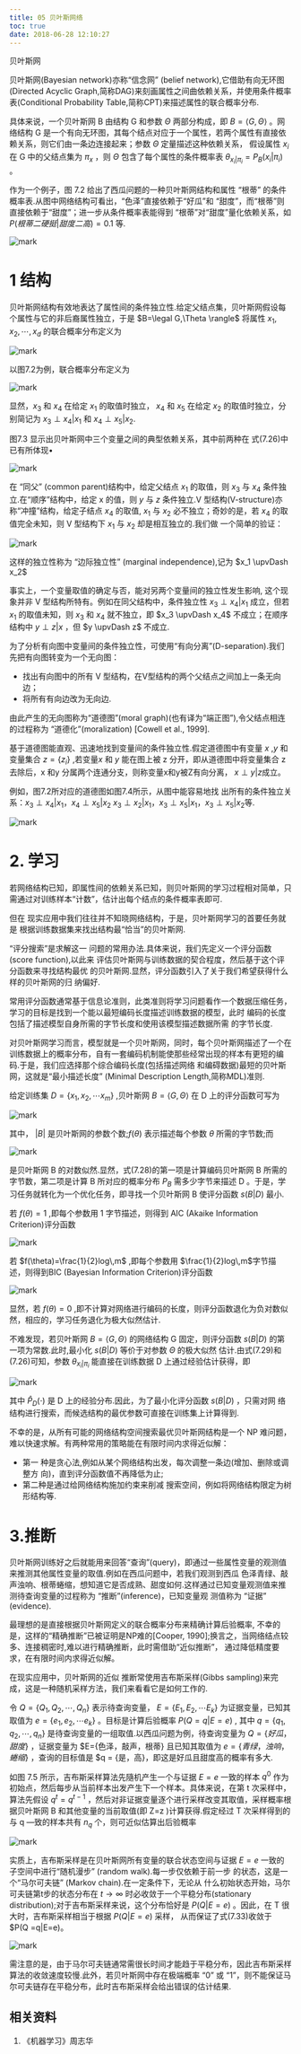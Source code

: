 ```yaml
---
title: 05 贝叶斯网络
toc: true
date: 2018-06-28 12:10:27
---
```


贝叶斯网

贝叶斯网(Bayesian network)亦称“信念网” (belief network),它借助有向无环图(Directed Acyclic Graph,简称DAG)来刻画属性之间曲依赖关系，并使用条件概率表(Conditional Probability Table,简称CPT)来描述属性的联合概率分布.

具体来说，一个贝叶斯网 B 由结构 G 和参数 $\Theta$  两部分构成，即 $B =\langle G,\Theta \rangle$ 。网络结构 G 是一个有向无环图，其每个结点对应于一个属性，若两个属性有直接依赖关系，则它们由一条边连接起来；参数 $\Theta$ 定量描述这种依赖关系， 假设属性 $x_i$ 在 G 中的父结点集为 $\pi_x$ ，则 $\Theta$ 包含了每个属性的条件概率表 $\theta_{x_i|\pi_i}=P_B(x_i|\pi_i)$ 。


作为一个例子，图 7.2 给出了西瓜问题的一种贝叶斯网结构和属性 “根蒂” 的条件概率表.从图中网络结构可看出，“色泽”直接依赖于“好瓜”和 “甜度”，而“根蒂”则直接依赖于“甜度”；进一步从条件概率表能得到 “根蒂”对“甜度”量化依赖关系，如 $P(根蒂二硬挺|甜度二高)=0.1$ 等.


![mark](http://pacdb2bfr.bkt.clouddn.com/blog/image/180628/HEEDJH0IL8.png?imageslim)


# 1 结构

贝叶斯网结构有效地表达了属性间的条件独立性.给定父结点集，贝叶斯网假设每个属性与它的非后裔属性独立，于是 $B=\legal G,\Theta \rangle$ 将属性 $x_1,x_2,\cdots ,x_d$ 的联合概率分布定义为

![mark](http://pacdb2bfr.bkt.clouddn.com/blog/image/180628/2ckLDcdJb4.png?imageslim)

以图7.2为例，联合概率分布定义为

![mark](http://pacdb2bfr.bkt.clouddn.com/blog/image/180628/IkekBFg9ii.png?imageslim)


显然，$x_3$ 和 $x_4$ 在给定 $x_1$ 的取值时独立， $x_4$ 和 $x_5$ 在给定 $x_2$ 的取值时独立，分别简记为 $x_3\perp x_4 | x_1$ 和 $x_4\perp x_5 | x_2$.

图7.3 显示出贝叶斯网中三个变量之间的典型依赖关系，其中前两种在 式(7.26)中已有所体现•

![mark](http://pacdb2bfr.bkt.clouddn.com/blog/image/180628/lFEKa52KcD.png?imageslim)



在 “同父” (common parent)结构中，给定父结点 $x_1$ 的取值，则 $x_3$ 与 $x_4$  条件独立.在“顺序”结构中，给定 x 的值，则 $y$ 与 $z$ 条件独立.V 型结构(V-structure)亦称“冲撞”结构，给定子结点 $x_4$ 的取值, $x_1$ 与 $x_2$ 必不独立；奇妙的是，若 $x_4$ 的取值完全未知，则 V 型结构下 $x_1$ 与 $x_2$ 却是相互独立的.我们做 一个简单的验证：

![mark](http://pacdb2bfr.bkt.clouddn.com/blog/image/180628/96Bhd9L08k.png?imageslim)


这样的独立性称为 “边际独立性” (marginal independence),记为 $x_1 \upvDash x_2$

事实上，一个变量取值的确定与否，能对另两个变量间的独立性发生影响, 这个现象并非 V 型结构所特有。例如在同父结构中，条件独立性 $x_3\perp x_4 | x_1$ 成立，但若 $x_1$ 的取值未知，则 $x_3$ 和 $x_4$ 就不独立，即  $x_3 \upvDash x_4$ 不成立；在顺序结构中  $y\perp z | x$ ，但 $y \upvDash z$ 不成立.


为了分析有向图中变量间的条件独立性，可使用“有向分离”(D-separation).我们先把有向图转变为一个无向图：

- 找出有向图中的所有 V 型结构，在V型结构的两个父结点之间加上一条无向边；
- 将所有有向边改为无向边.



由此产生的无向图称为“道德图”(moral graph)(也有译为“端正图”),令父结点相连的过程称为 “道德化”(moralization) [Cowell et al., 1999].

基于道德图能直观、迅速地找到变量间的条件独立性.假定道德图中有变量 $x$ ,$y$ 和变量集合 $z = \{z_i\}$ ,若变量$x$ 和 $y$ 能在图上被 z 分开，即从道德图中将变量集合 z 去除后，x 和y 分属两个连通分支，则称变量x和y被Z有向分离， $x\perp y | z$成立。

例如，图7.2所对应的道德图如图7.4所示，从图中能容易地找 出所有的条件独立关系：$x_3\perp x_4 | x_1$，$x_4\perp x_5 | x_2$ $x_3\perp x_2 | x_1$，$x_3\perp x_5 | x_1$，$x_3\perp x_5 | x_2$等.

![mark](http://pacdb2bfr.bkt.clouddn.com/blog/image/180628/Emac6J8EFm.png?imageslim)

# 2. 学习


若网络结构已知，即属性间的依赖关系已知，则贝叶斯网的学习过程相对简单，只需通过对训练样本“计数”，估计出每个结点的条件概率表即可.

但在 现实应用中我们往往并不知晓网络结构，于是，贝叶斯网学习的首要任务就是 根据训练数据集来找出结构最“恰当”的贝叶斯网.

“评分搜索”是求解这一 问题的常用办法.具体来说，我们先定义一个评分函数(score function),以此来 评估贝叶斯网与训练数据的契合程度，然后基于这个评分函数来寻找结构最优 的贝叶斯网.显然，评分函数引入了关于我们希望获得什么样的贝叶斯网的归 纳偏好.

常用评分函数通常基于信息论准则，此类准则将学习问题看作一个数据压缩任务，学习的目标是找到一个能以最短编码长度描述训练数据的模型，此时 编码的长度包括了描述模型自身所需的字节长度和使用该模型描述数据所需 的字节长度.

对贝叶斯网学习而言，模型就是一个贝叶斯网，同时，每个贝叶斯网描述了一个在训练数据上的概率分布，自有一套编码机制能使那些经常出现的样本有更短的编码.于是，我们应选择那个综合编码长度(包括描述网络 和编碍数据)最短的贝叶斯网，这就是“最小描述长度” (Minimal Description Length,简称MDL)准则.


给定训练集 $D=\{x_1,x_2,\cdots x_m\}$ ,贝叶斯网 $B=\langle G,\Theta \rangle$  在 D 上的评分函数可写为

![mark](http://pacdb2bfr.bkt.clouddn.com/blog/image/180628/GajfDidhdL.png?imageslim)

其中， $|B|$ 是贝叶斯网的参数个数;$f(\theta)$ 表示描述每个参数 $\theta$ 所需的字节数;而

![mark](http://pacdb2bfr.bkt.clouddn.com/blog/image/180628/D8FCA4Ad7d.png?imageslim)

是贝叶斯网 B 的对数似然.显然，式(7.28)的第一项是计算编码贝叶斯网 B 所需的字节数，第二项是计算 B 所对应的概率分布 $P_B$ 需多少字节来描述 D 。于是，学习任务就转化为一个优化任务，即寻找一个贝叶斯网 B 使评分函数 $s(B|D)$ 最小.

若 $f(\theta)=1$ ,即每个参数用 1 字节描述，则得到 AIC (Akaike Information Criterion)评分函数

![mark](http://pacdb2bfr.bkt.clouddn.com/blog/image/180628/eeB6i876BL.png?imageslim)


若 $f(\theta)=\frac{1}{2}log\,m$ ,即每个参数用 $\frac{1}{2}log\,m$字节描述，则得到BIC (Bayesian Information Criterion)评分函数

![mark](http://pacdb2bfr.bkt.clouddn.com/blog/image/180628/GEEKlDAim7.png?imageslim)

显然，若 $f(\theta)=0$ ,即不计算对网络进行编码的长度，则评分函数退化为负对数似然，相应的，学习任务退化为极大似然估计.

不难发现，若贝叶斯网 $B=\langle G,\Theta\rangle$ 的网络结构 G 固定，则评分函数 $s(B|D)$ 的第一项为常数.此时,最小化 $s(B|D)$ 等价于对参数 $\Theta$ 的极大似然 估计.由式(7.29)和(7.26)可知，参数 $\theta_{x_i|\pi_i}$ 能直接在训练数据 D 上通过经验估计获得，即

![mark](http://pacdb2bfr.bkt.clouddn.com/blog/image/180628/Kia90gEaea.png?imageslim)


其中 $\hat{P}_D(\cdot )$ 是 D 上的经验分布.因此，为了最小化评分函数 $s(B|D)$ ，只需对网 络结构进行搜索，而候选结构的最优参数可直接在训练集上计算得到.


不幸的是，从所有可能的网络结构空间搜索最优贝叶斯网结构是一个 NP 难问题，难以快速求解。有两种常用的策略能在有限时间内求得近似解：

- 第一 种是贪心法,例如从某个网络结构出发，每次调整一条边(增加、删除或调整方 向)，直到评分函数值不再降低为止;
- 第二种是通过给网络结构施加约束来削减 搜索空间，例如将网络结构限定为树形结构等.

# 3.推断


贝叶斯网训练好之后就能用来回答“查询”(query)，即通过一些属性变量的观测值来推测其他属性变量的取值.例如在西瓜问题中，若我们观测到西瓜 色泽青绿、敲声浊响、根蒂蜷缩，想知道它是否成熟、甜度如何.这样通过已知变量观测值来推测待查询变量的过程称为 “推断”(inference)，已知变量观 测值称为 “证据” (evidence).


最理想的是直接根据贝叶斯网定义的联合概率分布来精确计算后验概率, 不幸的是，这样的“精确推断”已被证明是NP难的[Cooper, 1990];换言之，当网络结点较多、连接稠密时,难以进行精确推断，此时需借助“近似推断”， 通过降低精度要求，在有限时间内求得近似解。

在现实应用中，贝叶斯网的近似 推断常使用吉布斯采样(Gibbs sampling)来完成，这是一种随机采样方法，我们来看看它是如何工作的.

令 $Q=\{Q_1,Q_2,\cdots ,Q_n\}$ 表示待查询变量， $E=\{E_1,E_2,\cdots E_k\}$ 为证据变量，已知其取值为 $e = \{e_1,e_2,\cdots e_k\}$ 。目标是计算后验概率 $P(Q = q | E = e)$ , 其中 $q=\{q_1,q_2,\cdots ,q_n\}$ 是待查询变量的一组取值.以西瓜问题为例，待查询变量为 $Q=\{好瓜，甜度\}$ ，证据变量为 $E=\{色泽，敲声，根蒂\} 且已知其取值为 $e = \{青绿，浊响，蜷缩\}$ ，查询的目标值是 $q = \{是，高\}，即这是好瓜且甜度高的概率有多大.

如图 7.5 所示，吉布斯采样算法先隨机产生一个与证据 $E=e$  一致的样本 $q^0$ 作为初始点，然后每步从当前样本出发产生下一个样本。具体来说，在第 t 次采样中，算法先假设 $q^t=q^{t-1}$ ，然后对非证据变量逐个进行采样改变其取值，采样概率根据贝叶斯网 B 和其他变量的当前取值(即 Z=z )计算获得.假定经过 T 次采样得到的与 q —致的样本共有 $n_q$ 个，则可近似估算出后验概率

![mark](http://pacdb2bfr.bkt.clouddn.com/blog/image/180628/CJAfbij8a4.png?imageslim)


实质上，吉布斯采样是在贝叶斯网所有变量的联合状态空间与证据 $E = e$ 一致的子空间中进行“随机漫步” (random walk).每一步仅依赖于前一步 的状态，这是一个“马尔可夫链” (Markov chain).在一定条件下，无论从 什么初始状态开始，马尔可夫链第t步的状态分布在 $t\rightarrow \infty$ 时必收敛于一个平稳分布(stationary distribution);对于吉布斯采样来说，这个分布恰好是 $P(Q|E=e)$ 。因此，在 T 很大时，吉布斯采样相当于根据 $P(Q |E=e)$ 采样， 从而保证了式(7.33)收敛于 $P(Q =q|E=e)。

![mark](http://pacdb2bfr.bkt.clouddn.com/blog/image/180628/4KGAIC68l4.png?imageslim)

需注意的是，由于马尔可夫链通常需很长时间才能趋于平稳分布，因此吉布斯采样算法的收敛速度较慢.此外，若贝叶斯网中存在极端概率 “0” 或 “1”，则不能保证马尔可夫链存在平稳分布，此时吉布斯采样会给出错误的估计结果.










## 相关资料

1. 《机器学习》周志华
